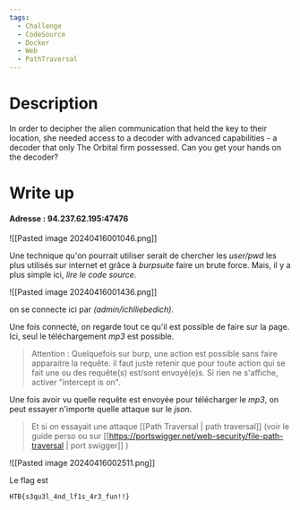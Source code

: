 ```yaml
---
tags:
  - Challenge
  - CodeSource
  - Docker
  - Web
  - PathTraversal
---
```

# Description

In order to decipher the alien communication that held the key to their location, she needed access to a decoder with advanced capabilities - a decoder that only The Orbital firm possessed. Can you get your hands on the decoder?

# Write up

#### Adresse : 94.237.62.195:47476

![[Pasted image 20240416001046.png]]

Une technique qu'on pourrait utiliser serait de chercher les *user/pwd* les plus utilisés sur internet et grâce à *burpsuite* faire un brute force.
Mais, il y a plus simple ici, *lire le code source.* 

![[Pasted image 20240416001436.png]]

on se connecte ici par *(admin/ichlliebedich)*.

Une fois connecté, on regarde tout ce qu'il est possible de faire sur la page. Ici, seul le téléchargement *mp3* est possible.
> Attention : Quelquefois sur burp, une action est possible sans faire apparaitre la requête. il faut juste retenir que pour toute action qui se fait une ou des requête(s) est/sont envoyé(e)s. Si rien ne s'affiche, activer "intercept is on".

Une fois avoir vu quelle requête est envoyée pour télécharger le *mp3*, on peut essayer n'importe quelle attaque sur le *json*.

> Et si on essayait une attaque [[Path Traversal | path traversal]] (voir le guide perso ou sur [[https://portswigger.net/web-security/file-path-traversal | port swigger]] )

![[Pasted image 20240416002511.png]]

Le flag est 
```flag
HTB{s3qu3l_4nd_lf1s_4r3_fun!!}
```

